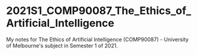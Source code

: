 # 2021S1_COMP90087_The_Ethics_of_Artificial_Intelligence
My notes for The Ethics of Artificial Intelligence (COMP90087) - University of Melbourne's subject in Semester 1 of 2021.
